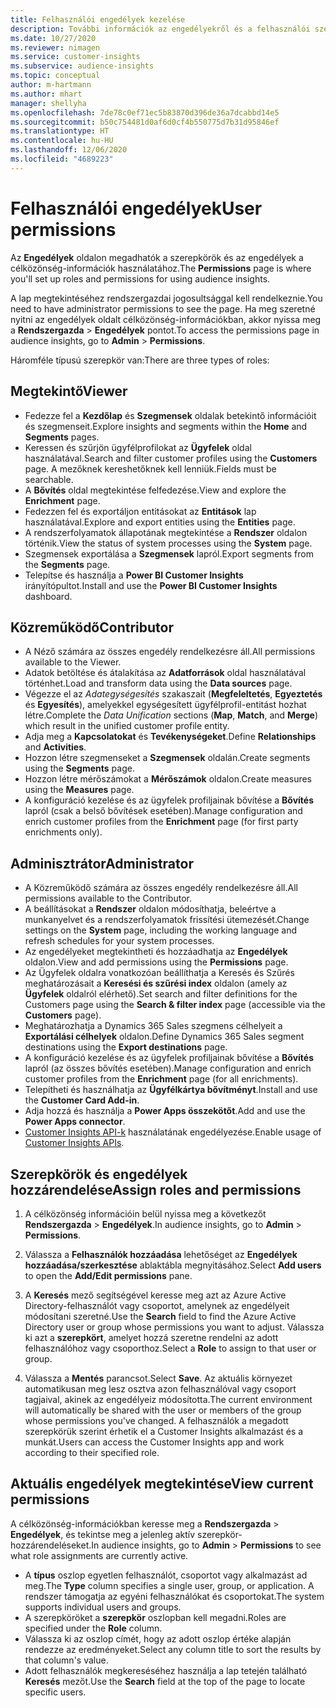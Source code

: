 ```yaml
---
title: Felhasználói engedélyek kezelése
description: További információk az engedélyekről és a felhasználói szerepkörökről.
ms.date: 10/27/2020
ms.reviewer: nimagen
ms.service: customer-insights
ms.subservice: audience-insights
ms.topic: conceptual
author: m-hartmann
ms.author: mhart
manager: shellyha
ms.openlocfilehash: 7de78c0ef71ec5b83870d396de36a7dcabbd14e5
ms.sourcegitcommit: b50c754481d0af6d0cf4b550775d7b31d95846ef
ms.translationtype: HT
ms.contentlocale: hu-HU
ms.lasthandoff: 12/06/2020
ms.locfileid: "4689223"
---
```

# <a name="user-permissions"></a><span data-ttu-id="3bb06-103">Felhasználói engedélyek</span><span class="sxs-lookup"><span data-stu-id="3bb06-103">User permissions</span></span>

<span data-ttu-id="3bb06-104">Az **Engedélyek** oldalon megadhatók a szerepkörök és az engedélyek a célközönség-információk használatához.</span><span class="sxs-lookup"><span data-stu-id="3bb06-104">The **Permissions** page is where you'll set up roles and permissions for using audience insights.</span></span>

<span data-ttu-id="3bb06-105">A lap megtekintéséhez rendszergazdai jogosultsággal kell rendelkeznie.</span><span class="sxs-lookup"><span data-stu-id="3bb06-105">You need to have administrator permissions to see the page.</span></span> <span data-ttu-id="3bb06-106">Ha meg szeretné nyitni az engedélyek oldalt célközönség-információkban, akkor nyissa meg a **Rendszergazda** > **Engedélyek** pontot.</span><span class="sxs-lookup"><span data-stu-id="3bb06-106">To access the permissions page in audience insights, go to **Admin** > **Permissions**.</span></span>

<span data-ttu-id="3bb06-107">Háromféle típusú szerepkör van:</span><span class="sxs-lookup"><span data-stu-id="3bb06-107">There are three types of roles:</span></span>

## <a name="viewer"></a><span data-ttu-id="3bb06-108">Megtekintő</span><span class="sxs-lookup"><span data-stu-id="3bb06-108">Viewer</span></span>

- <span data-ttu-id="3bb06-109">Fedezze fel a **Kezdőlap** és **Szegmensek** oldalak betekintő információit és szegmenseit.</span><span class="sxs-lookup"><span data-stu-id="3bb06-109">Explore insights and segments within the **Home** and **Segments** pages.</span></span>
- <span data-ttu-id="3bb06-110">Keressen és szűrjön ügyfélprofilokat az **Ügyfelek** oldal használatával.</span><span class="sxs-lookup"><span data-stu-id="3bb06-110">Search and filter customer profiles using the **Customers** page.</span></span> <span data-ttu-id="3bb06-111">A mezőknek kereshetőknek kell lenniük.</span><span class="sxs-lookup"><span data-stu-id="3bb06-111">Fields must be searchable.</span></span>
- <span data-ttu-id="3bb06-112">A **Bővítés** oldal megtekintése felfedezése.</span><span class="sxs-lookup"><span data-stu-id="3bb06-112">View and explore the **Enrichment** page.</span></span>
- <span data-ttu-id="3bb06-113">Fedezzen fel és exportáljon entitásokat az **Entitások** lap használatával.</span><span class="sxs-lookup"><span data-stu-id="3bb06-113">Explore and export entities using the **Entities** page.</span></span>
- <span data-ttu-id="3bb06-114">A rendszerfolyamatok állapotának megtekintése a **Rendszer** oldalon történik.</span><span class="sxs-lookup"><span data-stu-id="3bb06-114">View the status of system processes  using the **System** page.</span></span>
- <span data-ttu-id="3bb06-115">Szegmensek exportálása a **Szegmensek** lapról.</span><span class="sxs-lookup"><span data-stu-id="3bb06-115">Export segments from the **Segments** page.</span></span>
- <span data-ttu-id="3bb06-116">Telepítse és használja a **Power BI Customer Insights** irányítópultot.</span><span class="sxs-lookup"><span data-stu-id="3bb06-116">Install and use the **Power BI Customer Insights** dashboard.</span></span>

## <a name="contributor"></a><span data-ttu-id="3bb06-117">Közreműködő</span><span class="sxs-lookup"><span data-stu-id="3bb06-117">Contributor</span></span>

- <span data-ttu-id="3bb06-118">A Néző számára az összes engedély rendelkezésre áll.</span><span class="sxs-lookup"><span data-stu-id="3bb06-118">All permissions available to the Viewer.</span></span>
- <span data-ttu-id="3bb06-119">Adatok betöltése és átalakítása az **Adatforrások** oldal használatával történhet.</span><span class="sxs-lookup"><span data-stu-id="3bb06-119">Load and transform data using the **Data sources** page.</span></span>
- <span data-ttu-id="3bb06-120">Végezze el az *Adategységesítés* szakaszait (**Megfeleltetés**, **Egyeztetés** és **Egyesítés**), amelyekkel egységesített ügyfélprofil-entitást hozhat létre.</span><span class="sxs-lookup"><span data-stu-id="3bb06-120">Complete the *Data Unification* sections (**Map**, **Match**, and **Merge**) which result in the unified customer profile entity.</span></span>
- <span data-ttu-id="3bb06-121">Adja meg a **Kapcsolatokat** és **Tevékenységeket**.</span><span class="sxs-lookup"><span data-stu-id="3bb06-121">Define **Relationships** and **Activities**.</span></span>
- <span data-ttu-id="3bb06-122">Hozzon létre szegmenseket a **Szegmensek** oldalán.</span><span class="sxs-lookup"><span data-stu-id="3bb06-122">Create segments using the **Segments** page.</span></span>
- <span data-ttu-id="3bb06-123">Hozzon létre mérőszámokat a **Mérőszámok** oldalon.</span><span class="sxs-lookup"><span data-stu-id="3bb06-123">Create measures using the **Measures** page.</span></span>
- <span data-ttu-id="3bb06-124">A konfiguráció kezelése és az ügyfelek profiljainak bővítése a **Bővítés** lapról (csak a belső bővítések esetében).</span><span class="sxs-lookup"><span data-stu-id="3bb06-124">Manage configuration and enrich customer profiles from the **Enrichment** page (for first party enrichments only).</span></span>

## <a name="administrator"></a><span data-ttu-id="3bb06-125">Adminisztrátor</span><span class="sxs-lookup"><span data-stu-id="3bb06-125">Administrator</span></span>

- <span data-ttu-id="3bb06-126">A Közreműködő számára az összes engedély rendelkezésre áll.</span><span class="sxs-lookup"><span data-stu-id="3bb06-126">All permissions available to the Contributor.</span></span>
- <span data-ttu-id="3bb06-127">A beállításokat a **Rendszer** oldalon módosíthatja, beleértve a munkanyelvet és a rendszerfolyamatok frissítési ütemezését.</span><span class="sxs-lookup"><span data-stu-id="3bb06-127">Change settings on the **System** page, including the working language and refresh schedules for your system processes.</span></span>
- <span data-ttu-id="3bb06-128">Az engedélyeket megtekintheti és hozzáadhatja az **Engedélyek** oldalon.</span><span class="sxs-lookup"><span data-stu-id="3bb06-128">View and add permissions using the **Permissions** page.</span></span>
- <span data-ttu-id="3bb06-129">Az Ügyfelek oldalra vonatkozóan beállíthatja a Keresés és Szűrés meghatározásait a **Keresési és szűrési index** oldalon (amely az **Ügyfelek** oldalról elérhető).</span><span class="sxs-lookup"><span data-stu-id="3bb06-129">Set search and filter definitions for the Customers page using the **Search & filter index** page (accessible via the **Customers** page).</span></span>
- <span data-ttu-id="3bb06-130">Meghatározhatja a Dynamics 365 Sales szegmens célhelyeit a **Exportálási célhelyek** oldalon.</span><span class="sxs-lookup"><span data-stu-id="3bb06-130">Define Dynamics 365 Sales segment destinations using the **Export destinations** page.</span></span>
- <span data-ttu-id="3bb06-131">A konfiguráció kezelése és az ügyfelek profiljainak bővítése a **Bővítés** lapról (az összes bővítés esetében).</span><span class="sxs-lookup"><span data-stu-id="3bb06-131">Manage configuration and enrich customer profiles from the **Enrichment** page (for all enrichments).</span></span>
- <span data-ttu-id="3bb06-132">Telepítheti és használhatja az **Ügyfélkártya bővítményt**.</span><span class="sxs-lookup"><span data-stu-id="3bb06-132">Install and use the **Customer Card Add-in**.</span></span>
- <span data-ttu-id="3bb06-133">Adja hozzá és használja a **Power Apps összekötőt**.</span><span class="sxs-lookup"><span data-stu-id="3bb06-133">Add and use the **Power Apps connector**.</span></span>
- <span data-ttu-id="3bb06-134">[Customer Insights API-k](apis.md) használatának engedélyezése.</span><span class="sxs-lookup"><span data-stu-id="3bb06-134">Enable usage of [Customer Insights APIs](apis.md).</span></span>

## <a name="assign-roles-and-permissions"></a><span data-ttu-id="3bb06-135">Szerepkörök és engedélyek hozzárendelése</span><span class="sxs-lookup"><span data-stu-id="3bb06-135">Assign roles and permissions</span></span>

1. <span data-ttu-id="3bb06-136">A célközönség információin belül nyissa meg a következőt **Rendszergazda** > **Engedélyek**.</span><span class="sxs-lookup"><span data-stu-id="3bb06-136">In audience insights, go to **Admin** > **Permissions**.</span></span>

1. <span data-ttu-id="3bb06-137">Válassza a **Felhasználók hozzáadása** lehetőséget az **Engedélyek hozzáadása/szerkesztése** ablaktábla megnyitásához.</span><span class="sxs-lookup"><span data-stu-id="3bb06-137">Select **Add users** to open the **Add/Edit permissions** pane.</span></span>

1. <span data-ttu-id="3bb06-138">A **Keresés** mező segítségével keresse meg azt az Azure Active Directory-felhasználót vagy csoportot, amelynek az engedélyeit módosítani szeretné.</span><span class="sxs-lookup"><span data-stu-id="3bb06-138">Use the **Search** field to find the Azure Active Directory user or group whose permissions you want to adjust.</span></span> <span data-ttu-id="3bb06-139">Válassza ki azt a **szerepkört**, amelyet hozzá szeretne rendelni az adott felhasználóhoz vagy csoporthoz.</span><span class="sxs-lookup"><span data-stu-id="3bb06-139">Select a **Role** to assign to that user or group.</span></span>

1. <span data-ttu-id="3bb06-140">Válassza a **Mentés** parancsot.</span><span class="sxs-lookup"><span data-stu-id="3bb06-140">Select **Save**.</span></span> <span data-ttu-id="3bb06-141">Az aktuális környezet automatikusan meg lesz osztva azon felhasználóval vagy csoport tagjaival, akinek az engedélyeiz módosította.</span><span class="sxs-lookup"><span data-stu-id="3bb06-141">The current environment will automatically be shared with the user or members of the group whose permissions you've changed.</span></span> <span data-ttu-id="3bb06-142">A felhasználók a megadott szerepkörük szerint érhetik el a Customer Insights alkalmazást és a munkát.</span><span class="sxs-lookup"><span data-stu-id="3bb06-142">Users can access the Customer Insights app and work according to their specified role.</span></span>

## <a name="view-current-permissions"></a><span data-ttu-id="3bb06-143">Aktuális engedélyek megtekintése</span><span class="sxs-lookup"><span data-stu-id="3bb06-143">View current permissions</span></span>

<span data-ttu-id="3bb06-144">A célközönség-információkban keresse meg a **Rendszergazda** > **Engedélyek**, és tekintse meg a jelenleg aktív szerepkör-hozzárendeléseket.</span><span class="sxs-lookup"><span data-stu-id="3bb06-144">In audience insights, go to **Admin** > **Permissions** to see what role assignments are currently active.</span></span>

- <span data-ttu-id="3bb06-145">A **típus** oszlop egyetlen felhasználót, csoportot vagy alkalmazást ad meg.</span><span class="sxs-lookup"><span data-stu-id="3bb06-145">The **Type** column specifies a single user, group, or application.</span></span> <span data-ttu-id="3bb06-146">A rendszer támogatja az egyéni felhasználókat és csoportokat.</span><span class="sxs-lookup"><span data-stu-id="3bb06-146">The system supports individual users and groups.</span></span>
- <span data-ttu-id="3bb06-147">A szerepköröket a **szerepkör** oszlopban kell megadni.</span><span class="sxs-lookup"><span data-stu-id="3bb06-147">Roles are specified under the **Role** column.</span></span>
- <span data-ttu-id="3bb06-148">Válassza ki az oszlop címét, hogy az adott oszlop értéke alapján rendezze az eredményeket.</span><span class="sxs-lookup"><span data-stu-id="3bb06-148">Select any column title to sort the results by that column's value.</span></span>
- <span data-ttu-id="3bb06-149">Adott felhasználók megkereséséhez használja a lap tetején található **Keresés** mezőt.</span><span class="sxs-lookup"><span data-stu-id="3bb06-149">Use the **Search** field at the top of the page to locate specific users.</span></span>

